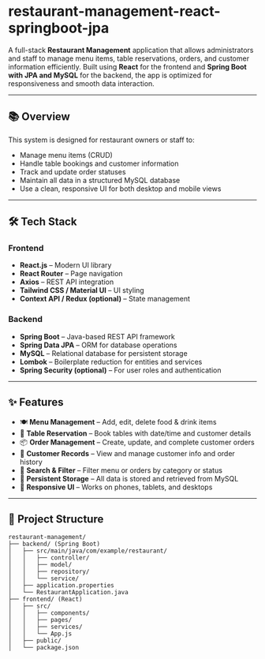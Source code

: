 # restaurant-management-react-springboot-jpa


A full-stack **Restaurant Management** application that allows administrators and staff to manage menu items, table reservations, orders, and customer information efficiently. Built using **React** for the frontend and **Spring Boot with JPA and MySQL** for the backend, the app is optimized for responsiveness and smooth data interaction.

---

## 📚 Overview

This system is designed for restaurant owners or staff to:

- Manage menu items (CRUD)
- Handle table bookings and customer information
- Track and update order statuses
- Maintain all data in a structured MySQL database
- Use a clean, responsive UI for both desktop and mobile views

---

## 🛠️ Tech Stack

### Frontend
- **React.js** – Modern UI library
- **React Router** – Page navigation
- **Axios** – REST API integration
- **Tailwind CSS / Material UI** – UI styling
- **Context API / Redux (optional)** – State management

### Backend
- **Spring Boot** – Java-based REST API framework
- **Spring Data JPA** – ORM for database operations
- **MySQL** – Relational database for persistent storage
- **Lombok** – Boilerplate reduction for entities and services
- **Spring Security (optional)** – For user roles and authentication

---

## ✨ Features

- 🍽️ **Menu Management** – Add, edit, delete food & drink items
- 📅 **Table Reservation** – Book tables with date/time and customer details
- 📦 **Order Management** – Create, update, and complete customer orders
- 👥 **Customer Records** – View and manage customer info and order history
- 🔎 **Search & Filter** – Filter menu or orders by category or status
- 💾 **Persistent Storage** – All data is stored and retrieved from MySQL
- 📱 **Responsive UI** – Works on phones, tablets, and desktops

---

## 📁 Project Structure

```plaintext
restaurant-management/
├── backend/ (Spring Boot)
│   ├── src/main/java/com/example/restaurant/
│   │   ├── controller/
│   │   ├── model/
│   │   ├── repository/
│   │   └── service/
│   ├── application.properties
│   └── RestaurantApplication.java
├── frontend/ (React)
│   ├── src/
│   │   ├── components/
│   │   ├── pages/
│   │   ├── services/
│   │   └── App.js
│   ├── public/
│   └── package.json
